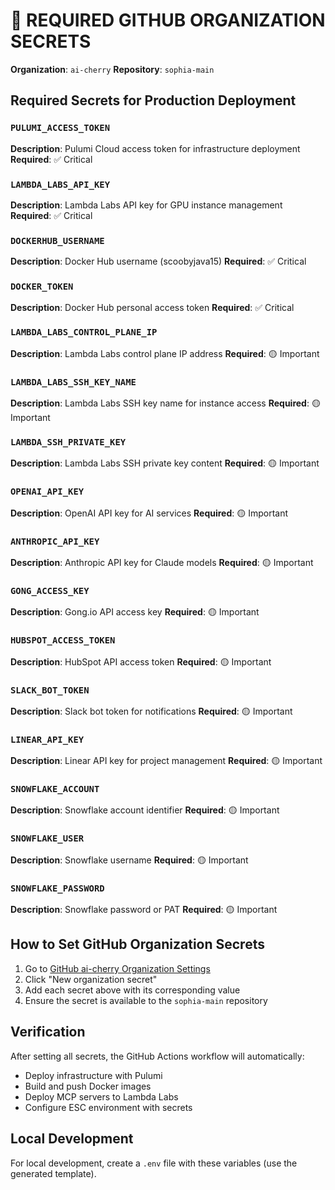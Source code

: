 # 🔐 REQUIRED GITHUB ORGANIZATION SECRETS

**Organization**: `ai-cherry`
**Repository**: `sophia-main`

## Required Secrets for Production Deployment

### `PULUMI_ACCESS_TOKEN`
**Description**: Pulumi Cloud access token for infrastructure deployment
**Required**: ✅ Critical

### `LAMBDA_LABS_API_KEY`
**Description**: Lambda Labs API key for GPU instance management
**Required**: ✅ Critical

### `DOCKERHUB_USERNAME`
**Description**: Docker Hub username (scoobyjava15)
**Required**: ✅ Critical

### `DOCKER_TOKEN`
**Description**: Docker Hub personal access token
**Required**: ✅ Critical

### `LAMBDA_LABS_CONTROL_PLANE_IP`
**Description**: Lambda Labs control plane IP address
**Required**: 🟡 Important

### `LAMBDA_LABS_SSH_KEY_NAME`
**Description**: Lambda Labs SSH key name for instance access
**Required**: 🟡 Important

### `LAMBDA_SSH_PRIVATE_KEY`
**Description**: Lambda Labs SSH private key content
**Required**: 🟡 Important

### `OPENAI_API_KEY`
**Description**: OpenAI API key for AI services
**Required**: 🟡 Important

### `ANTHROPIC_API_KEY`
**Description**: Anthropic API key for Claude models
**Required**: 🟡 Important

### `GONG_ACCESS_KEY`
**Description**: Gong.io API access key
**Required**: 🟡 Important

### `HUBSPOT_ACCESS_TOKEN`
**Description**: HubSpot API access token
**Required**: 🟡 Important

### `SLACK_BOT_TOKEN`
**Description**: Slack bot token for notifications
**Required**: 🟡 Important

### `LINEAR_API_KEY`
**Description**: Linear API key for project management
**Required**: 🟡 Important

### `SNOWFLAKE_ACCOUNT`
**Description**: Snowflake account identifier
**Required**: 🟡 Important

### `SNOWFLAKE_USER`
**Description**: Snowflake username
**Required**: 🟡 Important

### `SNOWFLAKE_PASSWORD`
**Description**: Snowflake password or PAT
**Required**: 🟡 Important

## How to Set GitHub Organization Secrets

1. Go to [GitHub ai-cherry Organization Settings](https://github.com/organizations/ai-cherry/settings/secrets/actions)
2. Click "New organization secret"
3. Add each secret above with its corresponding value
4. Ensure the secret is available to the `sophia-main` repository

## Verification

After setting all secrets, the GitHub Actions workflow will automatically:
- Deploy infrastructure with Pulumi
- Build and push Docker images
- Deploy MCP servers to Lambda Labs
- Configure ESC environment with secrets

## Local Development

For local development, create a `.env` file with these variables (use the generated template).
